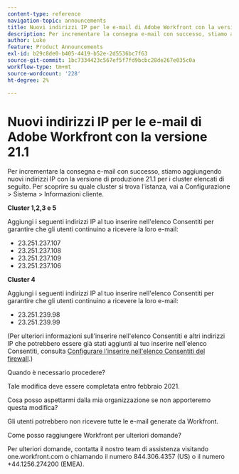 ```yaml
---
content-type: reference
navigation-topic: announcements
title: Nuovi indirizzi IP per le e-mail di Adobe Workfront con la versione 21.1
description: Per incrementare la consegna e-mail con successo, stiamo aggiungendo nuovi indirizzi IP con la versione di produzione 21.1 per i cluster elencati di seguito. Per scoprire il cluster su cui si trova l'istanza, vai a Configurazione &gt; &Gt di sistema; Informazioni sul cliente.
author: Luke
feature: Product Announcements
exl-id: b29c8de0-b405-4419-b52e-2d5536bc7f63
source-git-commit: 1bc7334423c567ef5f7fd9bcbc28de267e035c0a
workflow-type: tm+mt
source-wordcount: '228'
ht-degree: 2%

---
```


# Nuovi indirizzi IP per le e-mail di Adobe Workfront con la versione 21.1

Per incrementare la consegna e-mail con successo, stiamo aggiungendo nuovi indirizzi IP con la versione di produzione 21.1 per i cluster elencati di seguito. Per scoprire su quale cluster si trova l&#39;istanza, vai a Configurazione > Sistema > Informazioni cliente.

**Cluster 1,2,3 e 5**

Aggiungi i seguenti indirizzi IP al tuo inserire nell&#39;elenco Consentiti per garantire che gli utenti continuino a ricevere la loro e-mail:

* 23.251.237.107
* 23.251.237.108
* 23.251.237.109
* 23.251.237.106

**Cluster 4**

Aggiungi i seguenti indirizzi IP al tuo inserire nell&#39;elenco Consentiti per garantire che gli utenti continuino a ricevere la loro e-mail:

* 23.251.239.98
* 23.251.239.99

(Per ulteriori informazioni sull’inserire nell&#39;elenco Consentiti e altri indirizzi IP che potrebbero essere già stati aggiunti al tuo inserire nell&#39;elenco Consentiti, consulta [Configurare l’inserire nell&#39;elenco Consentiti del firewall](../../../administration-and-setup/get-started-wf-administration/configure-your-firewall.md).)

Quando è necessario procedere?

Tale modifica deve essere completata entro febbraio 2021.

Cosa posso aspettarmi dalla mia organizzazione se non apporteremo questa modifica?

Gli utenti potrebbero non ricevere tutte le e-mail generate da Workfront.

Come posso raggiungere Workfront per ulteriori domande?

Per ulteriori domande, contatta il nostro team di assistenza visitando one.workfront.com o chiamando il numero 844.306.4357 (US) o il numero +44.1256.274200 (EMEA).
